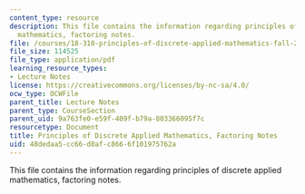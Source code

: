 ```yaml
---
content_type: resource
description: This file contains the information regarding principles of discrete applied
  mathematics, factoring notes.
file: /courses/18-310-principles-of-discrete-applied-mathematics-fall-2013/48dedaa5cc66d0afc8666f101975762a_MIT18_310F13_Ch16.pdf
file_size: 114525
file_type: application/pdf
learning_resource_types:
- Lecture Notes
license: https://creativecommons.org/licenses/by-nc-sa/4.0/
ocw_type: OCWFile
parent_title: Lecture Notes
parent_type: CourseSection
parent_uid: 9a763fe0-e59f-409f-b79a-803366095f7c
resourcetype: Document
title: Principles of Discrete Applied Mathematics, Factoring Notes
uid: 48dedaa5-cc66-d0af-c866-6f101975762a
---
```

This file contains the information regarding principles of discrete applied mathematics, factoring notes.
